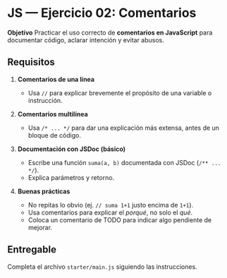 # JS — Ejercicio 02: Comentarios

**Objetivo**
Practicar el uso correcto de **comentarios en JavaScript** para documentar código, aclarar intención y evitar abusos.

## Requisitos

1. **Comentarios de una línea**

   - Usa `//` para explicar brevemente el propósito de una variable o instrucción.

2. **Comentarios multilínea**

   - Usa `/* ... */` para dar una explicación más extensa, antes de un bloque de código.

3. **Documentación con JSDoc (básico)**

   - Escribe una función `suma(a, b)` documentada con JSDoc (`/** ... */`).
   - Explica parámetros y retorno.

4. **Buenas prácticas**
   - No repitas lo obvio (ej. `// suma 1+1` justo encima de `1+1`).
   - Usa comentarios para explicar el _porqué_, no solo el _qué_.
   - Coloca un comentario de TODO para indicar algo pendiente de mejorar.

## Entregable

Completa el archivo `starter/main.js` siguiendo las instrucciones.
